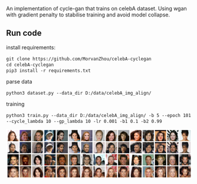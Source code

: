 An implementation of cycle-gan that trains on celebA dataset.
Using wgan with gradient penalty to stabilise training and avoid model collapse.

## Run code
install requirements:
```shell script
git clone https://github.com/MorvanZhou/celebA-cyclegan
cd celebA-cyclegan
pip3 install -r requirements.txt
```

parse data
```shell script
python3 dataset.py --data_dir D:/data/celebA_img_align/
```

training
```shell script
python3 train.py --data_dir D:/data/celebA_img_align/ -b 5 --epoch 101 --cycle_lambda 10 --gp_lambda 10 -lr 0.001 -b1 0.1 -b2 0.99
```

![ep003t7500.png](/demo/ep003t7500.png)
